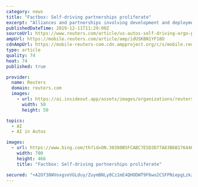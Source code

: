 ```yaml
---
category: news
title: "Factbox: Self-driving partnerships proliferate"
excerpt: "Alliances and partnerships involving development and deployment of autonomous vehicles continue to mushroom. Nearly every major multinational automaker and many Tier One suppliers have at least one active partnership, and some — BMW, Hyundai, Aptiv and Waymo — have several."
publishedDateTime: 2019-12-11T11:29:00Z
sourceUrl: https://www.reuters.com/article/us-autos-self-driving-argo-partnerships/factbox-self-driving-partnerships-proliferate-idUSKBN1YF18O
ampUrl: https://mobile.reuters.com/article/amp/idUSKBN1YF18O
cdnAmpUrl: https://mobile-reuters-com.cdn.ampproject.org/c/s/mobile.reuters.com/article/amp/idUSKBN1YF18O
type: article
quality: 74
heat: 74
published: true

provider:
  name: Reuters
  domain: reuters.com
  images:
    - url: https://ai.insideout.app/assets/images/organizations/reuters.com-50x50.jpg
      width: 50
      height: 50

topics:
  - AI
  - AI in Autos

images:
  - url: https://www.bing.com/th?id=ON.30380B5FCABC7E5D3D77A83B6B176446
    width: 700
    height: 466
    title: "Factbox: Self-driving partnerships proliferate"

secured: "+A2Of38WVoxgseVGLduy/ZuymBNLy0Cz1mE4QHODWT9F6wo2CSFPNiepgLzkz6BkVsz6Uy/1kwAGTeR6id0Bpe0k9G8UNFz3VASM9n2Az5NxGzdLIiRvpp57zSmHIIoPb/3Fv1p9F55gdSbZ5vbH9ZXaNdR6X9ONTAo3bdqGRU0H0bBiIE1IPzoXV+lMm6gLaNLgUAGI8Siz4R/48/8Py3nH6InSY0eRqbgx/PRGD6M7VTo4i+U4IcFFDVi+ZTtCKdY3I4+plHBC7G4r7Xmx3A==;Evir1QHAr6PMB7ztkOrwdA=="
---
```


